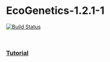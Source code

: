 <h1> EcoGenetics-1.2.1-1 </h1>


[![Build Status](https://travis-ci.org/leandroroser/EcoGenetics-devel.svg?branch=master)](https://travis-ci.org/leandroroser/EcoGenetics-devel)


<br/>



<h3><a href=https://leandroroser.github.io/EcoGenetics-Tutorial/> Tutorial </a></h3>


